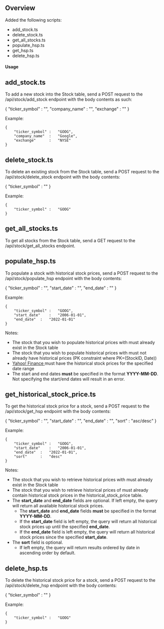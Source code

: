 ## Overview
Added the following scripts:
- add_stock.ts
- delete_stock.ts
- get_all_stocks.ts
- populate_hsp.ts
- get_hsp.ts
- delete_hsp.ts

#### Usage
## add_stock.ts
To add a new stock into the Stock table, send a POST request to the /api/stock/add_stock endpoint with the body contents as such:

{
	"ticker_symbol"	: 	"<stock ticker symbol>",
	"company_name"	: 	"<stock company name>",
	"exchange"		: 	"<stock exchange name>"
}

Example: 

```
{
    "ticker_symbol" :   "GOOG",
    "company_name"  :   "Google",
    "exchange"      :   "NYSE"
}
```

## delete_stock.ts
To delete an existing stock from the Stock table, send a POST request to the /api/stock/delete_stock endpoint with the body contents:

{
	"ticker_symbol"	:	"<stock ticker symbol>"
}

Example:

```
{
	"ticker_symbol"	:	"GOOG"
}
```

## get_all_stocks.ts
To get all stocks from the Stock table, send a GET request to the /api/stock/get_all_stocks endpoint.

## populate_hsp.ts
To populate a stock with historical stock prices, send a POST request to the /api/stock/populate_hsp endpoint with the body contents:

{
	"ticker_symbol"	:	"<stock ticker symbol>",
	"start_date"	:	"<start date of historical data>",
	"end_date"		:	"<end date of historical data>"
}

Example:
```
{
	"ticker_symbol" : 	"GOOG",
	"start_date"	:	"2006-01-01",
	"end_date"	:	"2022-01-01"
}
```

Notes:
- The stock that you wish to populate historical prices with must already exist in the Stock table
- The stock that you wish to populate historical prices with must not already have historical prices (PK constraint where PK=(StockID, Date))
- [Yahoo! Finance ](https://sg.finance.yahoo.com/) must have the historical stock prices for the specified date range
- The start and end dates **must** be specified in the format **YYYY-MM-DD**. Not specifying the start/end dates will result in an error. 

## get_historical_stock_price.ts
To get the historical stock price for a stock, send a POST request to the /api/stock/get_hsp endpoint with the body contents:

{
	"ticker_symbol"	:	"<stock ticker symbol>",
	"start_date"	:	"<start date of historical data>",
	"end_date"		:	"<end date of historical data>",
	"sort"			:	"asc/desc"
}

Example:
```
{
	"ticker_symbol" : 	"GOOG",
	"start_date"	:	"2006-01-01",
	"end_date"	:	"2022-01-01",
	"sort"		:	"desc"
}
```

Notes:
- The stock that you wish to retrieve historical prices with must already exist in the Stock table
- The stock that you wish to retrieve historical prices of must already contain historical stock prices in the historical_stock_price table.
- The **start_date** and **end_date** fields are optional. If left empty, the query will return all available historical stock prices.
   - The **start_date** and **end_date** fields **must** be specified in the format **YYYY-MM-DD**. 
   - If the **start_date** field is left empty, the query will return all historical stock prices up until the specified **end_date**.
   - If the **end_date** field is left empty, the query will return all historical stock prices since the specified **start_date**.
- The **sort** field is optional. 
   - If left empty, the query will return results ordered by date in ascending order by default.

## delete_hsp.ts
To delete the historical stock price for a stock, send a POST request to the /api/stock/delete_hsp endpoint with the body contents:

{
	"ticker_symbol"	:	"<stock ticker symbol>"
}

Example:

```
{
	"ticker_symbol"	:	"GOOG"
}
```

